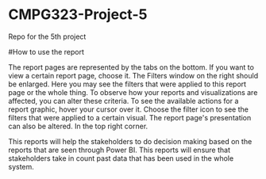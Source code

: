 # CMPG323-Project-5
Repo for the 5th project 

#How to use the report

The report pages are represented by the tabs on the bottom. If you want to view a certain report page, choose it.
The Filters window on the right should be enlarged. Here you may see the filters that were applied to this report page or the whole thing. To observe how your reports and visualizations are affected, you can alter these criteria.
To see the available actions for a report graphic, hover your cursor over it. Choose the filter icon to see the filters that were applied to a certain visual.
The report page's presentation can also be altered. In the top right corner.

This reports will help the stakeholders to do decision making based on the reports that are seen through Power BI. This reports will ensure that stakeholders take in count past data that has been used in the whole system.

